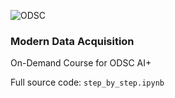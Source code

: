 

![ODSC](https://odsc.com/wp-content/uploads/2015/12/HIGHRESODSCLOGO.png)

### Modern Data Acquisition 

On-Demand Course for ODSC AI+

Full source code: `step_by_step.ipynb`

